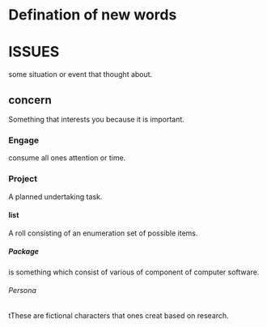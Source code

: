 # Defination of new words

# ISSUES

some situation or event that thought about.
## concern
Something that interests you because it is important.

### Engage

consume all ones attention or time.
### Project

A planned undertaking task.

#### list
A roll consisting of an enumeration set of possible items.

##### Package
is something which consist of various of component of computer software.

###### Persona
tThese are fictional characters that ones creat based on research.